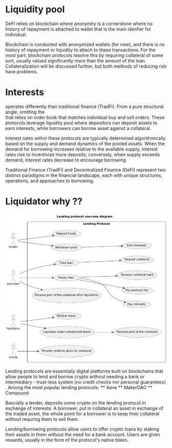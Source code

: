 

# Liquidity pool


DeFI relies on blockchain where anonymity is a
cornerstone where no history of repayment is attached to wallet that is the main idenfier for individual.  



 Blockchain is conducted with anonymized wallets (for now), and there is no history of repayment or liquidity to attach to these transactions. For the most part, blockchain protocols resolve this by requiring collateral of some sort, usually valued significantly more than the amount of the loan. Collateralization will be discussed further, but both methods of reducing risk have problems.


# Interests

operates differently than traditional finance (TradFi). From
a pure structural angle, omitting the  
that relies on order book that matches individual buy and sell orders. These protocols leverage liquidity
pool where depositors can deposit assets to earn interests, while borrowers can borrow asset against a
collateral.


Interest rates within these protocols are typically determined algorithmically based on the supply and demand dynamics of the pooled assets. When the demand for borrowing increases relative to the available supply, interest rates rise to incentivize more deposits; conversely, when supply exceeds demand, interest rates decrease to encourage borrowing


Traditional Finance (TradFi) and Decentralized Finance (DeFi) represent two distinct paradigms in the financial landscape, each with unique structures, operations, and approaches to borrowing.


# Liquidator why ??



![Lending Protocol Use Case Diagram](lending-protocols-use-case.png)




Lending protocols are essentially digital platforms built on blockchains that allow people to lend and borrow crypto without needing a bank or intermediary - trust-less system (no credit checks nor personal guarantees) . Among the most popular lending protocols: 
** Aave
** MakerDAO
** Compound


Bascially a lender, deposits some crypto on the lending protocol in exchange of interests. A borrower, put in collateral an asset in exchange of the
traded asset, the whole point for a borrower is to keep their collateral without requring them to sell them. 

Lending/borrowing protocols allow users to offer crypto loans by staking their assets in them without the need for a bank account. Users are given rewards, usually in the form of the protocol's native token.



